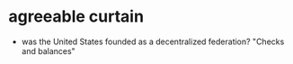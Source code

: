 # agreeable curtain

- was the United States founded as a decentralized federation? "Checks and balances"